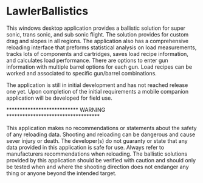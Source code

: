 # LawlerBallistics
This windows desktop application provides a ballistic solution for super sonic, trans sonic, and sub sonic flight. The solution provides for custom drag and slopes in all regions. The application also has a comprehensive reloading interface that preforms statistical analysis on load measurements, tracks lots of components and cartridges, saves load recipe information, and calculates load performance. There are options to enter gun information with multiple barrel options for each gun. Load recipes can be worked and associated to specific gun/barrel combinations.

The application is still in initial development and has not reached release one yet. Upon completion of the initial requirements a mobile companion application will be developed for field use.

*************************** WARNING ***********************************

This application makes no recommendations or statements about the safety of any reloading data. Shooting and reloading can be dangerous and cause sever injury or death. The developer(s) do not guaranty or state that any data provided in this application is safe for use. Always refer to manufacturers recommendations when reloading. The ballistic solutions provided by this application should be verified with caution and should only be tested when and where the shooting direction does not endanger any thing or anyone beyond the intended target.
